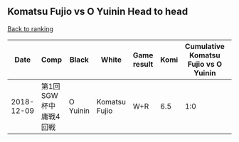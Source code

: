## Komatsu Fujio vs O Yuinin Head to head

[Back to ranking](../../index.md)




| **Date** | **Comp** | **Black** | **White** | **Game result** | **Komi** | **Cumulative Komatsu Fujio vs O Yuinin** | **Komatsu Fujio streak** | **O Yuinin streak** | 
| --- | --- | --- | --- | --- | --- | --- | --- | --- |
| 2018-12-09 | 第1回SGW杯中庸戦4回戦 | O Yuinin | Komatsu Fujio | W+R | 6.5 | 1:0 | 1 | 0 |




